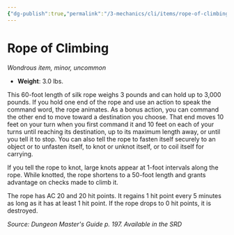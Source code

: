 ```yaml
---
{"dg-publish":true,"permalink":"/3-mechanics/cli/items/rope-of-climbing/","tags":["ttrpg-cli/compendium/src/5e/dmg","ttrpg-cli/item/rarity/uncommon","ttrpg-cli/item/tier/minor"]}
---
```


# Rope of Climbing
*Wondrous item, minor, uncommon*  


- **Weight**: 3.0 lbs.

This 60-foot length of silk rope weighs 3 pounds and can hold up to 3,000 pounds. If you hold one end of the rope and use an action to speak the command word, the rope animates. As a bonus action, you can command the other end to move toward a destination you choose. That end moves 10 feet on your turn when you first command it and 10 feet on each of your turns until reaching its destination, up to its maximum length away, or until you tell it to stop. You can also tell the rope to fasten itself securely to an object or to unfasten itself, to knot or unknot itself, or to coil itself for carrying.

If you tell the rope to knot, large knots appear at 1-foot intervals along the rope. While knotted, the rope shortens to a 50-foot length and grants advantage on checks made to climb it.

The rope has AC 20 and 20 hit points. It regains 1 hit point every 5 minutes as long as it has at least 1 hit point. If the rope drops to 0 hit points, it is destroyed.

*Source: Dungeon Master's Guide p. 197. Available in the <span title='Systems Reference Document (5.1)'>SRD</span>*